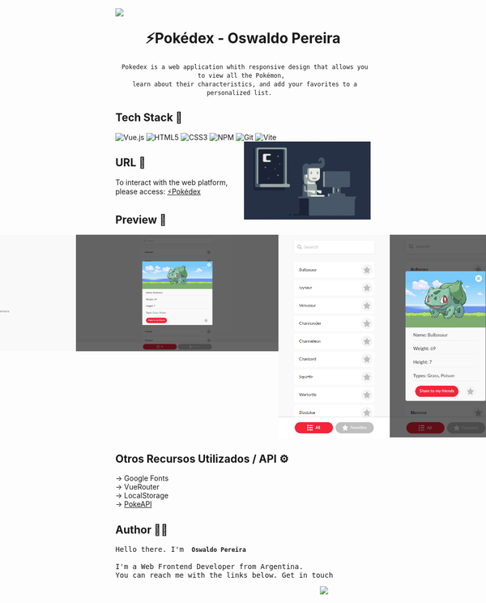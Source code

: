 <img align="left" src="https://emojis.slackmojis.com/emojis/images/1579216111/7550/pikachu_wave.gif?1579216111" width="35"/>

## <h1 align="center">⚡Pokédex - Oswaldo Pereira </h1>
  
<div align="center"> <code> Pokedex is a web application whith responsive design that allows you to view all the Pokémon, </code> <br> </div>
<div align="center"> <code> learn about their characteristics, and add your favorites to a personalized list.  </code> </div>

## Tech Stack 🚀 

![Vue.js](https://img.shields.io/badge/vuejs-%2335495e.svg?style=for-the-badge&logo=vuedotjs&logoColor=%234FC08D)
![HTML5](https://img.shields.io/badge/html5-%23E34F26.svg?style=for-the-badge&logo=html5&logoColor=white)
![CSS3](https://img.shields.io/badge/css3-%231572B6.svg?style=for-the-badge&logo=css3&logoColor=white)
![NPM](https://img.shields.io/badge/NPM-%23000000.svg?style=for-the-badge&logo=npm&logoColor=white)
![Git](https://img.shields.io/badge/git-%23F05033.svg?style=for-the-badge&logo=git&logoColor=white)
<img alt="Night Coding" src="https://raw.githubusercontent.com/AVS1508/AVS1508/master/assets/Night-Coding.gif" width="250px" align="right"/>
![Vite](https://img.shields.io/badge/vite-%23646CFF.svg?style=for-the-badge&logo=vite&logoColor=white)


## URL 🌼
To interact with the web platform, please access: <a href="https://pokedex-app-oswaldoapf.netlify.app" target="_blank">⚡Pokédex </a>


## Preview 💟
  <div style="display: flex; justify-content: center; margin: 30">
   <img src="https://github.com/OswaldoAPF/images/blob/main/start.png?raw=true" width="400" height="230" alt="" >
    <img src="https://github.com/OswaldoAPF/images/blob/main/card.png?raw=true" width="400" height="230" alt=""> <br>
    <img src="https://github.com/OswaldoAPF/images/blob/main/list-tlf.png?raw=true" width="220" height="400" alt="">
    <img src="https://github.com/OswaldoAPF/images/blob/main/card-tlf.png?raw=true" width="220" height="400" alt="">
    <img src="https://github.com/OswaldoAPF/images/blob/main/start-tlf.png?raw=true" width="220" height="400" alt="">
  </div>

## Otros Recursos Utilizados / API ⚙
→ Google Fonts <br>
→ VueRouter <br>
→ LocalStorage <br>
→ <a href="https://pokeapi.co/">PokeAPI</a> <br>

## Author 🙋‍♂️

 <samp>Hello there.  I'm  <code> **Oswaldo Pereira** </code> <br> I'm a Web Frontend Developer from Argentina.<br>You can reach me with the links below. Get in touch <br> </samp>
 
  <a href="https://www.linkedin.com/in/oswaldoapf/">
   <img align="left" alt="" width="24px" src="https://github.com/piyushP7pravin/piyushP7pravin/blob/master/Linkedin.svg" />
  </a>
  <a href="mailto:oswaldopereira09@gmail.com">
    <img align="left" alt="" width="26px" src="https://github.com/piyushP7pravin/piyushP7pravin/blob/master/Gmail.svg" />
  </a>
    <a href="https://api.whatsapp.com/send?phone=1161337491">
    <img align="left" alt="" width="26px" src="https://www.svgrepo.com/show/122874/whatsapp.svg" />
  </a>

<img src="https://media.giphy.com/media/VgCDAzcKvsR6OM0uWg/giphy.gif" align="right" width="100">


